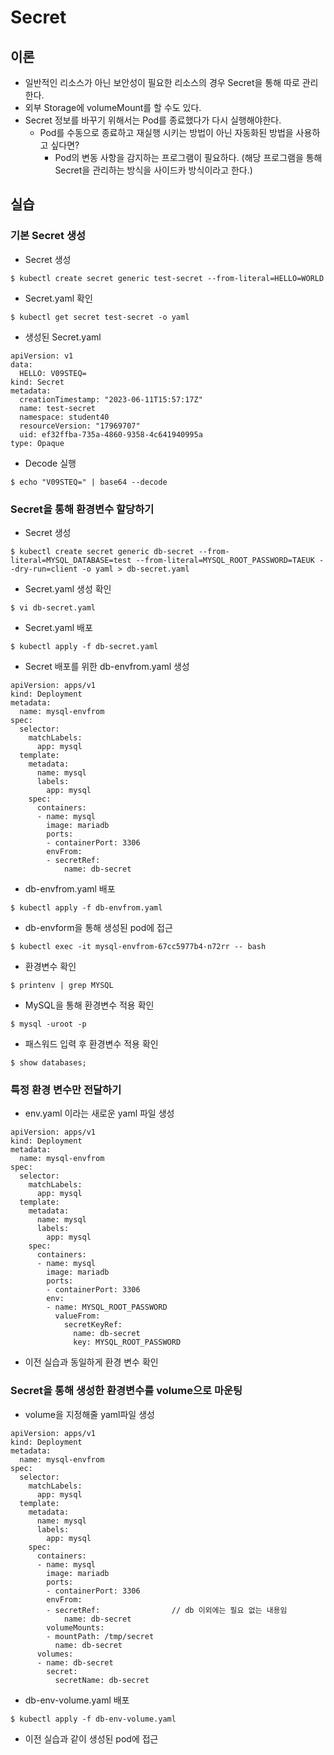 # Secret
## 이론
- 일반적인 리소스가 아닌 보안성이 필요한 리소스의 경우 Secret을 통해 따로 관리한다.
- 외부 Storage에 volumeMount를 할 수도 있다.
- Secret 정보를 바꾸기 위해서는 Pod를 종료했다가 다시 실행해야한다.
    - Pod를 수동으로 종료하고 재실행 시키는 방법이 아닌 자동화된 방법을 사용하고 싶다면?
        - Pod의 변동 사항을 감지하는 프로그램이 필요하다. (해당 프로그램을 통해 Secret을 관리하는 방식을 사이드카 방식이라고 한다.)
## 실습
### 기본 Secret 생성
- Secret 생성
```
$ kubectl create secret generic test-secret --from-literal=HELLO=WORLD
```
- Secret.yaml 확인
```
$ kubectl get secret test-secret -o yaml
```
- 생성된 Secret.yaml
```
apiVersion: v1
data:
  HELLO: V09STEQ=
kind: Secret
metadata:
  creationTimestamp: "2023-06-11T15:57:17Z"
  name: test-secret
  namespace: student40
  resourceVersion: "17969707"
  uid: ef32ffba-735a-4860-9358-4c641940995a
type: Opaque
```
- Decode 실행
```
$ echo "V09STEQ=" | base64 --decode
```
### Secret을 통해 환경변수 할당하기
- Secret 생성
```
$ kubectl create secret generic db-secret --from-literal=MYSQL_DATABASE=test --from-literal=MYSQL_ROOT_PASSWORD=TAEUK --dry-run=client -o yaml > db-secret.yaml
```
- Secret.yaml 생성 확인
```
$ vi db-secret.yaml
```
- Secret.yaml 배포
```
$ kubectl apply -f db-secret.yaml
```
- Secret 배포를 위한 db-envfrom.yaml 생성
```
apiVersion: apps/v1
kind: Deployment
metadata:
  name: mysql-envfrom
spec:
  selector:
    matchLabels:
      app: mysql
  template:
    metadata:
      name: mysql
      labels:
        app: mysql
    spec:
      containers:
      - name: mysql
        image: mariadb
        ports:
        - containerPort: 3306
        envFrom:
        - secretRef:
            name: db-secret
```
- db-envfrom.yaml 배포
```
$ kubectl apply -f db-envfrom.yaml
```
- db-envform을 통해 생성된 pod에 접근
```
$ kubectl exec -it mysql-envfrom-67cc5977b4-n72rr -- bash
```
- 환경변수 확인
```
$ printenv | grep MYSQL
```
- MySQL을 통해 환경변수 적용 확인
```
$ mysql -uroot -p
``` 
- 패스워드 입력 후 환경변수 적용 확인
```
$ show databases;
```
### 특정 환경 변수만 전달하기
- env.yaml 이라는 새로운 yaml 파일 생성
```
apiVersion: apps/v1
kind: Deployment
metadata:
  name: mysql-envfrom
spec:
  selector:
    matchLabels:
      app: mysql
  template:
    metadata:
      name: mysql
      labels:
        app: mysql
    spec:
      containers:
      - name: mysql
        image: mariadb
        ports:
        - containerPort: 3306
        env:
        - name: MYSQL_ROOT_PASSWORD
          valueFrom:
            secretKeyRef:
              name: db-secret
              key: MYSQL_ROOT_PASSWORD
```
- 이전 실습과 동일하게 환경 변수 확인
### Secret을 통해 생성한 환경변수를 volume으로 마운팅
- volume을 지정해줄 yaml파일 생성
```
apiVersion: apps/v1
kind: Deployment
metadata:
  name: mysql-envfrom
spec:
  selector:
    matchLabels:
      app: mysql
  template:
    metadata:
      name: mysql
      labels:
        app: mysql
    spec:
      containers:
      - name: mysql
        image: mariadb
        ports:
        - containerPort: 3306
        envFrom:
        - secretRef:                // db 이외에는 필요 없는 내용임
            name: db-secret
        volumeMounts: 
        - mountPath: /tmp/secret
          name: db-secret
      volumes:
      - name: db-secret
        secret: 
          secretName: db-secret

```
- db-env-volume.yaml 배포
```
$ kubectl apply -f db-env-volume.yaml
```
- 이전 실습과 같이 생성된 pod에 접근